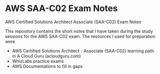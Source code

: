# AWS SAA-C02 Exam Notes
 AWS Certified Solutions Architect Associate (SAA-C02) Exam Notes

 This repository contains the short notes that I have taken during the study sessions for the AWS SAA-C02 exam. The resources I used for preparation were 

 - AWS Certified Solutions Architect - Associate (SAA-C02) learning path in A Cloud Guru (acloudguru.com)
 - WhizLabs practice exams
 - AWS Documentations to fill in gaps

 

